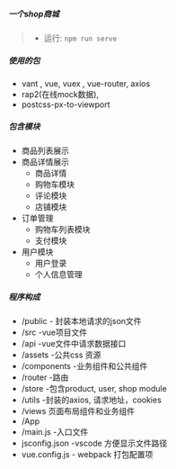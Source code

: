 ##### 一个shop商城 
>* 运行:  ```npm run serve     ```

##### 使用的包
+ vant , vue, vuex , vue-router, axios
+ rap2(在线mock数据),
+ postcss-px-to-viewport  

##### 包含模块
+ 商品列表展示
+ 商品详情展示
  + 商品详情
  + 购物车模块
  + 评论模块
  + 店铺模块
+ 订单管理
    + 购物车列表模块
	+ 支付模块
+ 用户模块
  + 用户登录
  + 个人信息管理
 
##### 程序构成
+ /public  - 封装本地请求的json文件
+ /src -vue项目文件
 + /api  -vue文件中请求数据接口
 + /assets -公共css 资源
 + /components -业务组件和公共组件
 + /router -路由
 + /store -包含product, user, shop module
 + /utils  -封装的axios, 请求地址，cookies
 + /views 页面布局组件和业务组件
 + /App
 + /main.js -入口文件
+ jsconfig.json  -vscode 方便显示文件路径
+ vue.config.js - webpack 打包配置项


           
